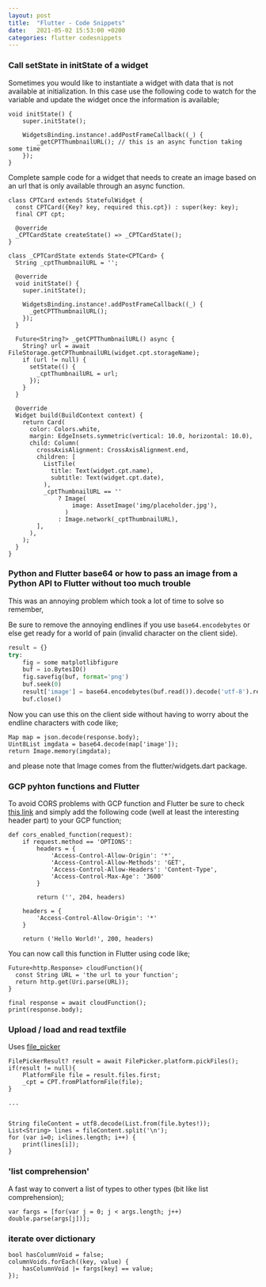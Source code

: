 ```yaml
---
layout: post
title:  "Flutter - Code Snippets"
date:   2021-05-02 15:53:00 +0200
categories: flutter codesnippets
---
```


### Call setState in initState of a widget

Sometimes you would like to instantiate a widget with data that is not available at initialization. In this case use the following code to watch for the variable and update the widget once the information is available;

```
void initState() {
    super.initState();

    WidgetsBinding.instance!.addPostFrameCallback((_) {
        _getCPTThumbnailURL(); // this is an async function taking some time
    });
}  
```

Complete sample code for a widget that needs to create an image based on an url that is only available through an async function.

```
class CPTCard extends StatefulWidget {
  const CPTCard({Key? key, required this.cpt}) : super(key: key);
  final CPT cpt;

  @override
  _CPTCardState createState() => _CPTCardState();
}

class _CPTCardState extends State<CPTCard> {
  String _cptThumbnailURL = '';

  @override
  void initState() {
    super.initState();

    WidgetsBinding.instance!.addPostFrameCallback((_) {
      _getCPTThumbnailURL();
    });
  }

  Future<String?> _getCPTThumbnailURL() async {
    String? url = await FileStorage.getCPThumbnailURL(widget.cpt.storageName);
    if (url != null) {
      setState(() {
        _cptThumbnailURL = url;
      });
    }
  }

  @override
  Widget build(BuildContext context) {
    return Card(
      color: Colors.white,
      margin: EdgeInsets.symmetric(vertical: 10.0, horizontal: 10.0),
      child: Column(
        crossAxisAlignment: CrossAxisAlignment.end,
        children: [
          ListTile(
            title: Text(widget.cpt.name),
            subtitle: Text(widget.cpt.date),
          ),
          _cptThumbnailURL == ''
              ? Image(
                  image: AssetImage('img/placeholder.jpg'),
                )
              : Image.network(_cptThumbnailURL),
        ],
      ),
    );
  }
}
```

### Python and Flutter base64 or how to pass an image from a Python API to Flutter without too much trouble

This was an annoying problem which took a lot of time to solve so remember,

Be sure to remove the annoying endlines if you use ```base64.encodebytes``` or else get ready for a world of pain (invalid character on the client side).

```python
result = {}
try:
    fig = some matplotlibfigure
    buf = io.BytesIO()
    fig.savefig(buf, format='png')
    buf.seek(0)
    result['image'] = base64.encodebytes(buf.read()).decode('utf-8').replace('\n','') # note this line!
    buf.close()
```

Now you can use this on the client side without having to worry about the endline characters with code like;

```
Map map = json.decode(response.body);
Uint8List imgdata = base64.decode(map['image']);
return Image.memory(imgdata);
```

and please note that Image comes from the flutter/widgets.dart package.

### GCP pyhton functions and Flutter

To avoid CORS problems with GCP function and Flutter be sure to check [this link](https://cloud.google.com/functions/docs/writing/http#handling_cors_requests) and simply add the following code (well at least the interesting header part) to your GCP function;

```
def cors_enabled_function(request):
    if request.method == 'OPTIONS':
        headers = {
            'Access-Control-Allow-Origin': '*',
            'Access-Control-Allow-Methods': 'GET',
            'Access-Control-Allow-Headers': 'Content-Type',
            'Access-Control-Max-Age': '3600'
        }

        return ('', 204, headers)

    headers = {
        'Access-Control-Allow-Origin': '*'
    }

    return ('Hello World!', 200, headers)
```

You can now call this function in Flutter using code like;

```
Future<http.Response> cloudFunction(){
  const String URL = 'the url to your function';
  return http.get(Uri.parse(URL));
}

final response = await cloudFunction();
print(response.body);
```

### Upload / load and read textfile 

Uses [file_picker](https://pub.dev/packages/file_picker) 

```
FilePickerResult? result = await FilePicker.platform.pickFiles();
if(result != null){
    PlatformFile file = result.files.first;
    _cpt = CPT.fromPlatformFile(file);
}

...


String fileContent = utf8.decode(List.from(file.bytes!));
List<String> lines = fileContent.split('\n');
for (var i=0; i<lines.length; i++) {
    print(lines[i]);
}
```
### 'list comprehension'

A fast way to convert a list of types to other types (bit like list comprehension);

```
var fargs = [for(var j = 0; j < args.length; j++) double.parse(args[j])];
```

### iterate over dictionary

```
bool hasColumnVoid = false;
columnVoids.forEach((key, value) {
    hasColumnVoid |= fargs[key] == value;
});
```
